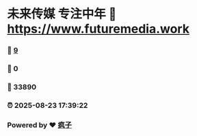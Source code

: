 # 未来传媒 专注中年 :link: https://www.futuremedia.work 
### :page_facing_up: [9](https://www.futuremedia.work/tag.html) 
### :speech_balloon: 0 
### :hibiscus: 33890 
### :alarm_clock: 2025-08-23 17:39:22 
### Powered by :heart: [疯子](https://github.com/granthuang999/Gmeek)
